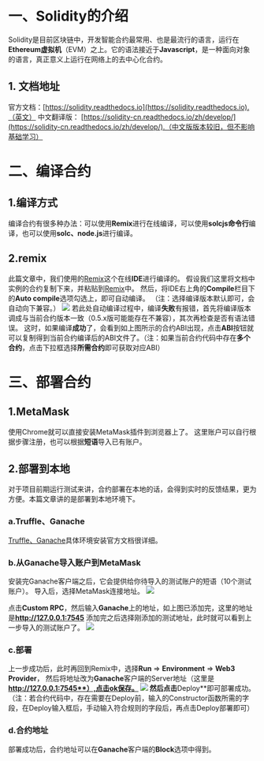 # 一、Solidity的介绍
Solidity是目前区块链中，开发智能合约最常用、也是最流行的语言，运行在**Ethereum虚拟机**（EVM）之上。它的语法接近于**Javascript**，是一种面向对象的语言，真正意义上运行在网络上的去中心化合约。
## 1. 文档地址
官方文档：[https://solidity.readthedocs.io](https://solidity.readthedocs.io).（英文）
中文翻译版： [https://solidity-cn.readthedocs.io/zh/develop/](https://solidity-cn.readthedocs.io/zh/develop/).（中文版版本较旧，但不影响基础学习）
# 二、编译合约
## 1.编译方式
编译合约有很多种办法：可以使用**Remix**进行在线编译，可以使用**solcjs命令行**编译，也可以使用**solc、node.js**进行编译。
## 2.remix
此篇文章中，我们使用的[Remix](http://remix.ethereum.org)这个在线**IDE**进行编译的。
假设我们这里将文档中实例的合约复制下来，并粘贴到[Remix](http://remix.ethereum.org)中。
然后，将IDE右上角的**Compile**栏目下的**Auto compile**选项勾选上，即可自动编译。
（注：选择编译版本默认即可，会自动向下兼容。）
![](https://img-blog.csdnimg.cn/20181123003030457.png?x-oss-process=image/watermark,type_ZmFuZ3poZW5naGVpdGk,shadow_10,text_aHR0cHM6Ly9ibG9nLmNzZG4ubmV0L2ppZXl1bjI4MTg=,size_16,color_FFFFFF,t_70)
若此处自动编译过程中，编译**失败**有报错，首先将编译版本调成与当前合约版本一致（0.5.x版可能能存在不兼容），其次再检查是否有语法错误。
这时，如果编译**成功**了，会看到如上图所示的合约ABI出现，点击**ABI**按钮就可以复制得到当前合约编译后的ABI文件了。（注：如果当前合约代码中存在**多个合约**，点击下拉框选择**所需合约**即可获取对应ABI）
# 三、部署合约
## 1.MetaMask
使用Chrome就可以直接安装MetaMask插件到浏览器上了。
这里账户可以自行根据步骤注册，也可以根据**短语**导入已有账户。
## 2.部署到本地
对于项目前期运行测试来讲，合约部署在本地的话，会得到实时的反馈结果，更为方便。本篇文章讲的是部署到本地环境下。
### a.Truffle、Ganache
[ Truffle、Ganache](https://truffleframework.com/)具体环境安装官方文档很详细。
### b.从Ganache导入账户到MetaMask
安装完Ganache客户端之后，它会提供给你待导入的测试账户的短语（10个测试账户）。
导入后，选择MetaMask连接地址。
![](https://img-blog.csdnimg.cn/20181123003324540.png?x-oss-process=image/watermark,type_ZmFuZ3poZW5naGVpdGk,shadow_10,text_aHR0cHM6Ly9ibG9nLmNzZG4ubmV0L2ppZXl1bjI4MTg=,size_16,color_FFFFFF,t_70)

点击**Custom RPC**，然后输入**Ganache**上的地址，如上图已添加完，这里的地址是**http://127.0.0.1:7545**
添加完之后选择刚添加的测试地址，此时就可以看到上一步导入的测试账户了。
![](https://img-blog.csdnimg.cn/20181123003518650.png?x-oss-process=image/watermark,type_ZmFuZ3poZW5naGVpdGk,shadow_10,text_aHR0cHM6Ly9ibG9nLmNzZG4ubmV0L2ppZXl1bjI4MTg=,size_16,color_FFFFFF,t_70)
### c.部署
上一步成功后，此时再回到Remix中，选择**Run** => **Environment** => **Web3 Provider**，
然后将地址改为**Ganache**客户端的Server地址（这里是**http://127.0.0.1:7545**）,点击ok保存。
![](https://img-blog.csdnimg.cn/20181123003647812.png?x-oss-process=image/watermark,type_ZmFuZ3poZW5naGVpdGk,shadow_10,text_aHR0cHM6Ly9ibG9nLmNzZG4ubmV0L2ppZXl1bjI4MTg=,size_16,color_FFFFFF,t_70)
然后点击**Deploy**即可部署成功。
（注：若合约代码中，存在需要在Deploy前，输入的Constructor函数所需的字段，在Deploy输入框后，手动输入符合规则的字段后，再点击Deploy部署即可）
### d.合约地址
部署成功后，合约地址可以在**Ganache**客户端的**Block**选项中得到。

